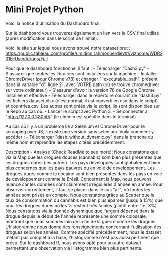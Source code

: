 # Mini Projet Python

Voici la notice d'utilisation du Dashboard final.

Sur le dashboard vous trouverez également un lien vers le CSV final utilisé (après modification dans le script de l'initial).

Voici le site sur lequel nous avons trouvé notre dataset brut : https://public.tableau.com/profile/umidjon.rahmonberdiev#!/vizhome/WDR2016-Useofdrugs/Full


Pour que le dashboard fonctionne, il faut :
    - Télécharger "Dash3.py" 
    - S'assurer que toutes les librairies sont installées sur la machine
    - Installer ChromeDriver (pour Chrome v78) et changer "l'executable_path", présent dans la variable "d", ligne 21, avec VOTRE path (où se trouve chromedriver sur votre ordinateur)
    - S'assurer d'avoir la version 78 de Google Chrome installée et effective
    - Télécharger dans le répertoire courant de "dash3.py" les fichiers dataset.xlsx (c'est normal, il est converti en csv dans le script) et countries.csv. Les autres sont créés via le script, ils sont disponibles sur le Repo au cas où.
    - Lancer le script avec Python 3.
    - Se connecter à "http://127.0.0.1:8050/" (le chemin est spécifié dans le terminal)

Au cas où il y a un problème lié à Selenium et ChromeDriver pour le scrapping over JS, il existe une version sans selenium. Voilà comment y accéder :
    - Télécharger "dash_without_dynamic.py" dans la branche du même nom et reprendre les étapes citées précédemment.


Description - Analyse (Check ReadMe to see more):
    Nous constatons que via la Map que les drogues douces (cannabis) sont bien plus présentes que les drogues dures (les autres). 
    Les pays développés sont globalement bien plus concernés que les pays pauvres ou en voie de développement. 
    Les drogues dures comme la cocaine sont bien présentes dans les pays en voie de développement comme le Brésil. 
    Concernant la Map, nous pouvons nuancé car les données sont clairement irrégulières d'année en année. 
    Pour observer correctement, il faut se placer dans le cas "all", où toutes les années sont prises en compte. 
    Nous constatons grâce au Scatter que le taux de consommation du cannabis est bien plus éparses (jusqu'à 15%) que pour les drogues dures où les % restent très faibles (plutôt entre 1 et 3%). 
    Nous constatons via la donnée dynamique que l'argent dépensé dans la drogue depuis le début de l'année représente une somme colossale, montrant que nous sommes loin de la fin de la guerre contre les drogues. 
    L'histogramme nous donne des renseignements concernant l'utilisation des drogues selon les années. 
    Comme spécifié précédemment, nous le dataset n'étant pas complet à la base, l'histogramme n'est pas aussi pertinent que prévu.
    Sur le dashboard R, nous avons opté pour un autre dataset permettant une observation via Histogramme bien plus pertinente.
    
    
    
    